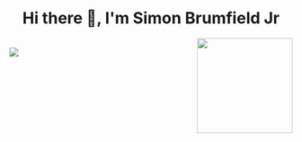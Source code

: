 <h1 align="center">Hi there 👋, I'm Simon Brumfield Jr</h1>

<!--
**brumfields/brumfields** is a ✨ _special_ ✨ repository because its `README.md` (this file) appears on your GitHub profile.

Here are some ideas to get you started:

- 🔭 I’m currently working on ...
- 🌱 I’m currently learning ...
- 👯 I’m looking to collaborate on ...
- 🤔 I’m looking for help with ...
- 💬 Ask me about ...
- 📫 How to reach me: ...
- 😄 Pronouns: ...
- ⚡ Fun fact: ...
-->

<a href="https://github.com/brumfields">
  <img align="right" height="170em" src="https://github-readme-stats.vercel.app/api?username=brumfields&&show_icons=true&title_color=ffffff&icon_color=ffdc40&text_color=ffffff&bg_color=151515">
  <br>
  <img src = "https://github-readme-stats.vercel.app/api/top-langs/?username=brumfields&theme=buefy&layout=compact&title_color=ffffff&bg_color=151515&text_color=FFFEFE">
</a>
